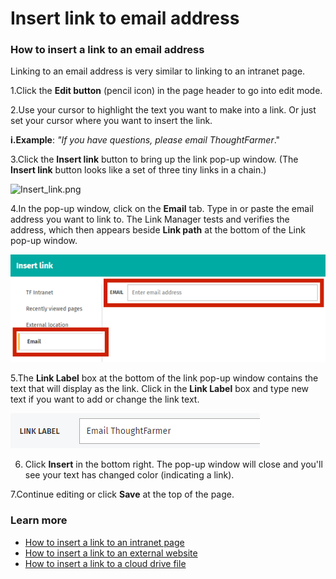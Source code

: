 # Insert link to email address



### How to insert a link to an email address

Linking to an email address is very similar to linking to an intranet page.

1.Click the **Edit button** \(pencil icon\) in the page header to go into edit mode.

2.Use your cursor to highlight the text you want to make into a link. Or just set your cursor where you want to insert the link.

**i.Example**: _"If you have questions, please email ThoughtFarmer_."

3.Click the **Insert link** button to bring up the link pop-up window. \(The **Insert link** button looks like a set of three tiny links in a chain.\)  
  
![Insert\_link.png](https://community.thoughtfarmer.com/imagethumb/211612600000/16230/39x35/False/Insert_link.png)

4.In the pop-up window, click on the **Email** tab. Type in or paste the email address you want to link to. The Link Manager tests and verifies the address, which then appears beside **Link path** at the bottom of the Link pop-up window.

![](../../../.gitbook/assets/1%20%2879%29.png)

5.The **Link Label** box at the bottom of the link pop-up window contains the text that will display as the link. Click in the **Link Label** box and type new text if you want to add or change the link text.

![](../../../.gitbook/assets/2%20%2881%29.png)

6. Click **Insert** in the bottom right. The pop-up window will close and you'll see your text has changed color \(indicating a link\).

7.Continue editing or click **Save** at the top of the page.

### Learn more

* [How to insert a link to an intranet page](./)
* [How to insert a link to an external website](insert-link-to-external-website.md)
* [How to insert a link to a cloud drive file](../../cloud-drive-integration/link-to-cloud-drive-files-in-page-content.md)

